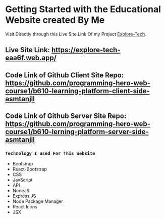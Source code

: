 # Getting Started with the Educational Website created By Me

Visit Directly through this Live Site Link Of my Project [Explore-Tech](https://explore-tech-eaa6f.web.app/).

## Live Site Link: https://explore-tech-eaa6f.web.app/

## Code Link of Github Client Site Repo: https://github.com/programming-hero-web-course1/b610-learning-platform-client-side-asmtanjil

## Code Link of Github Server Site Repo: https://github.com/programming-hero-web-course1/b610-lerning-platform-server-side-asmtanjil

### `Technology I used For This Website`

 * Bootstrap
 * React-Bootstrap
 * CSS
 * JavScript
 * API
 * NodeJS
 * Express JS
 * Node Package Manager
 * React Icons
 * JSX